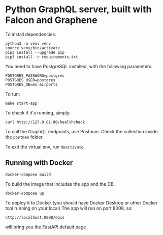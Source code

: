 # Python GraphQL server, built with Falcon and Graphene

To install dependencies:
```
python3 -m venv venv
source venv/bin/activate
pip3 install --upgrade pip
pip3 install -r requirements.txt
```

You need to have PostgreSQL installed, with the following parameters:
```
POSTGRES_PASSWORD=postgres
POSTGRES_USER=postgres
POSTGRES_DB=ms-airports
```

To run:
```
make start-app
```

To check if it's running, simply:

```
curl http://127.0.01:80/healthcheck
```


To call the GraphQL endpoints, use Postman. Check the collection inside the `postman` folder.


To exit the virtual env, run `deactivate`.


## Running with Docker ##

```
docker-compose build 
```
To build the image that includes the app and the DB.

```
docker-compose up
```
To deploy it to Docker (you should have Docker Desktop or other Docker tool running on your local)
The app will run on port 8008, so:
```
http://localhost:8008/docs
```
will bring you the FastAPI default page